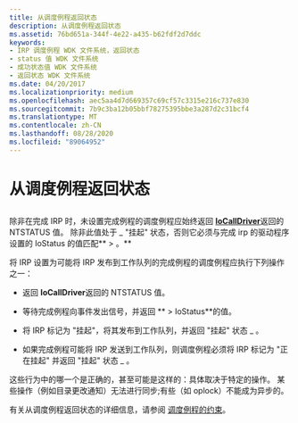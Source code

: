 ```yaml
---
title: 从调度例程返回状态
description: 从调度例程返回状态
ms.assetid: 76bd651a-344f-4e22-a435-b62fdf2d7ddc
keywords:
- IRP 调度例程 WDK 文件系统，返回状态
- status 值 WDK 文件系统
- 成功状态值 WDK 文件系统
- 返回状态 WDK 文件系统
ms.date: 04/20/2017
ms.localizationpriority: medium
ms.openlocfilehash: aec5aa4d7d669357c69cf57c3315e216c737e830
ms.sourcegitcommit: 7b9c3ba12b05bbf78275395bbe3a287d2c31bcf4
ms.translationtype: MT
ms.contentlocale: zh-CN
ms.lasthandoff: 08/28/2020
ms.locfileid: "89064952"
---
```

# <a name="returning-status-from-dispatch-routines"></a>从调度例程返回状态


## <span id="ddk_returning_status_from_dispatch_routines_if"></span><span id="DDK_RETURNING_STATUS_FROM_DISPATCH_ROUTINES_IF"></span>


除非在完成 IRP 时，未设置完成例程的调度例程应始终返回 [**IoCallDriver**](/windows-hardware/drivers/ddi/wdm/nf-wdm-iocalldriver)返回的 NTSTATUS 值。 除非此值处于 \_ "挂起" 状态，否则它必须与完成 irp 的驱动程序设置的 IoStatus 的值匹配** &gt; 。**

将 IRP 设置为可能将 IRP 发布到工作队列的完成例程的调度例程应执行下列操作之一：

-   返回 **IoCallDriver**返回的 NTSTATUS 值。

-   等待完成例程向事件发出信号，并返回 ** &gt; IoStatus**的值。

-   将 IRP 标记为 "挂起"，将其发布到工作队列，并返回 "挂起" 状态 \_ 。

-   如果完成例程可能将 IRP 发送到工作队列，则调度例程必须将 IRP 标记为 "正在挂起" 并返回 "挂起" 状态 \_ 。

这些行为中的哪一个是正确的，甚至可能是这样的：具体取决于特定的操作。 某些操作（例如目录更改通知）无法进行同步;有些（如 oplock）不能成为异步的。

有关从调度例程返回状态的详细信息，请参阅 [调度例程的约束](constraints-on-dispatch-routines.md)。

 


